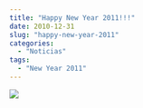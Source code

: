 ```yaml
---
title: "Happy New Year 2011!!!"
date: 2010-12-31
slug: "happy-new-year-2011"
categories:
  - "Noticias"
tags:
  - "New Year 2011"
---
```


![](http://eb1tr.info/wp-content/uploads/2010/12/000017344445.jpg)
